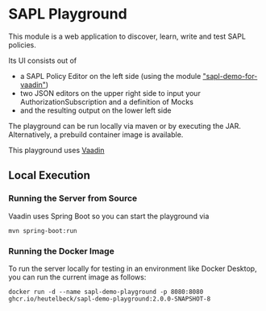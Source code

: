 # SAPL Playground

This module is a web application to discover, learn, write and test SAPL policies.

Its UI consists out of 
- a SAPL Policy Editor on the left side (using the module ["sapl-demo-for-vaadin"](https://github.com/heutelbeck/sapl-server/tree/main/sapl-editor-for-vaadin))
- two JSON editors on the upper right side to input your AuthorizationSubscription and a definition of Mocks
- and the resulting  output on the lower left side

The playground can be run locally via maven or by executing the JAR. 
Alternatively, a prebuild container image is available.

This playground uses [Vaadin](https://vaadin.com/)

## Local Execution

### Running the Server from Source

Vaadin uses Spring Boot so you can start the playground via

```shell
mvn spring-boot:run
```

### Running the Docker Image

To run the server locally for testing in an environment like Docker Desktop, you can run the current image as follows:

```shell
docker run -d --name sapl-demo-playground -p 8080:8080 ghcr.io/heutelbeck/sapl-demo-playground:2.0.0-SNAPSHOT-8
```